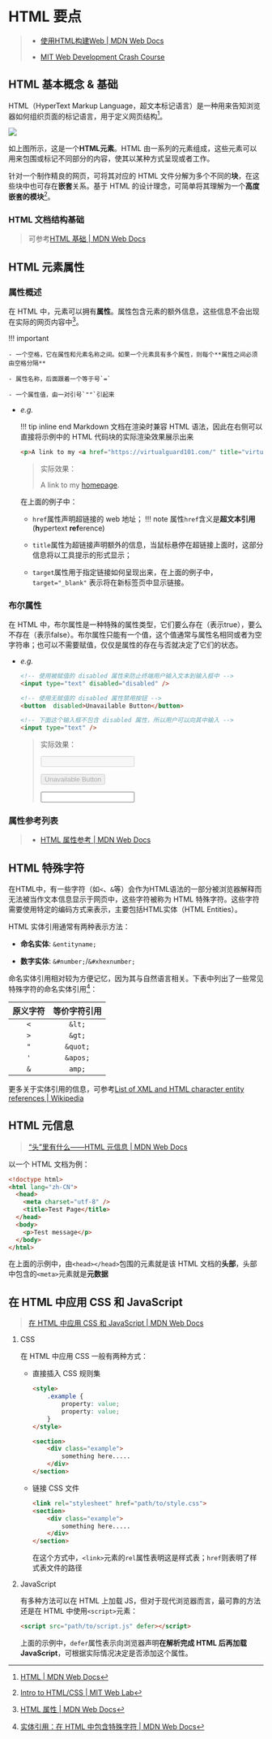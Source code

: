 # HTML 要点

>- [使用HTML构建Web | MDN Web Docs](https://developer.mozilla.org/zh-CN/docs/Learn_web_development/Core/Structuring_content)
>
>- [MIT Web Development Crash Course](https://weblab.mit.edu/schedule)

## HTML 基本概念 & 基础

HTML（HyperText Markup Language，超文本标记语言）是一种用来告知浏览器如何组织页面的标记语言，用于定义网页结构[^1]。

![](https://developer.mozilla.org/zh-CN/docs/Learn_web_development/Core/Structuring_content/Basic_HTML_syntax/grumpy-cat-small.png)

如上图所示，这是一个**HTML元素**。HTML 由一系列的元素组成，这些元素可以用来包围或标记不同部分的内容，使其以某种方式呈现或者工作。

针对一个制作精良的网页，可将其对应的 HTML 文件分解为多个不同的**块**，在这些块中也可存在**嵌套**关系。基于 HTML 的设计理念，可简单将其理解为一个**高度嵌套的模块**[^4]。

### HTML 文档结构基础

>可参考[HTML 基础 | MDN Web Docs](https://developer.mozilla.org/zh-CN/docs/Learn_web_development/Getting_started/Your_first_website/Creating_the_content)

## HTML 元素属性

### 属性概述

在 HTML 中，元素可以拥有**属性**。属性包含元素的额外信息，这些信息不会出现在实际的网页内容中[^2]。

!!! important

    - 一个空格，它在属性和元素名称之间。如果一个元素具有多个属性，则每个**属性之间必须由空格分隔**

    - 属性名称，后面跟着一个等于号`=`

    - 一个属性值，由一对引号`""`引起来

- *e.g.*

    !!! tip inline end
        Markdown 文档在渲染时兼容 HTML 语法，因此在右侧可以直接将示例中的 HTML 代码块的实际渲染效果展示出来

    ```html
    <p>A link to my <a href="https://virtualguard101.com/" title="virtualguard101's Homepage" target="_blank">homepage</a>.</p>
    ```
    >实际效果：
    >
    ><p>A link to my <a href="https://virtualguard101.com/" title="virtualguard101's Homepage" target="_blank">homepage</a>.</p>

    在上面的例子中：

    - `href`属性声明超链接的 web 地址；
    !!! note
        属性`href`含义是**超文本引用**(**h**ypertext **ref**erence)

    - `title`属性为超链接声明额外的信息，当鼠标悬停在超链接上面时，这部分信息将以工具提示的形式显示；
    
    - `target`属性用于指定链接如何呈现出来，在上面的例子中，`target="_blank"` 表示将在新标签页中显示链接。

### 布尔属性

在 HTML 中，布尔属性是一种特殊的属性类型，它们要么存在（表示true），要么不存在（表示false）。布尔属性只能有一个值，这个值通常与属性名相同或者为空字符串；也可以不需要赋值，仅仅是属性的存在与否就决定了它们的状态。

- *e.g.*

    ```html
    <!-- 使用被赋值的 disabled 属性来防止终端用户输入文本到输入框中 -->
    <input type="text" disabled="disabled" />

    <!-- 使用无赋值的 disabled 属性禁用按钮 -->
    <button  disabled>Unavailable Button</button>

    <!-- 下面这个输入框不包含 disabled 属性，所以用户可以向其中输入 -->
    <input type="text" />
    ```
    >实际效果：
    >
    ><!-- 使用被赋值的 disabled 属性来防止终端用户输入文本到输入框中 -->
    ><input type="text" disabled="disabled" />
    >
    ><!-- 使用无赋值的 disabled 属性禁用按钮 -->
    ><button  disabled>Unavailable Button</button>
    >
    ><!-- 下面这个输入框不包含 disabled 属性，所以用户可以向其中输入 -->
    ><input type="text" />
    
### 属性参考列表

>- [HTML 属性参考 | MDN Web Docs](https://developer.mozilla.org/zh-CN/docs/Web/HTML/Reference/Attributes)

## HTML 特殊字符

在HTML中，有一些字符（如`<`、`&`等）会作为HTML语法的一部分被浏览器解释而无法被当作文本信息显示于网页中，这些字符被称为 HTML 特殊字符。这些字符需要使用特定的编码方式来表示，主要包括HTML实体（HTML Entities）。

HTML 实体引用通常有两种表示方法：

- **命名实体**: `&entityname;`

- **数字实体**: `&#number;`/`&#xhexnumber;`

命名实体引用相对较为方便记忆，因为其与自然语言相关。下表中列出了一些常见特殊字符的命名实体引用[^3]：

| 原义字符 | 等价字符引用 |
|:-------:|:-----------:|
|`<`| `&lt;` |
|`>`| `&gt;` |
|`"`| `&quot;`|
|`'`| `&apos;`|
|`&`| `amp;`|

更多关于实体引用的信息，可参考[List of XML and HTML character entity references | Wikipedia](https://en.wikipedia.org/wiki/List_of_XML_and_HTML_character_entity_references)

## HTML 元信息

>[“头”里有什么——HTML 元信息 | MDN Web Docs](https://developer.mozilla.org/zh-CN/docs/Learn_web_development/Core/Structuring_content/Webpage_metadata)

以一个 HTML 文档为例：
```html
<!doctype html>
<html lang="zh-CN">
  <head>
    <meta charset="utf-8" />
    <title>Test Page</title>
  </head>
  <body>
    <p>Test message</p>
  </body>
</html>
```

在上面的示例中，由`<head></head>`包围的元素就是该 HTML 文档的**头部**，头部中包含的`<meta>`元素就是**元数据**

## 在 HTML 中应用 CSS 和 JavaScript

>[在 HTML 中应用 CSS 和 JavaScript | MDN Web Docs](https://developer.mozilla.org/zh-CN/docs/Learn_web_development/Core/Structuring_content/Webpage_metadata#%E5%9C%A8_html_%E4%B8%AD%E5%BA%94%E7%94%A8_css_%E5%92%8C_javascript)

1. CSS

    在 HTML 中应用 CSS 一般有两种方式：

    - 直接插入 CSS 规则集

        ```html
        <style>
            .example {
                property: value;
                property: value;
            }
        </style>

        <section>
            <div class="example">
                something here.....
            </div>
        </section>
        ```

    - 链接 CSS 文件

        ```html
        <link rel="stylesheet" href="path/to/style.css">
        <section>
            <div class="example">
                something here.....
            </div>
        </section>
        ```
        在这个方式中，`<link>`元素的`rel`属性表明这是样式表；`href`则表明了样式表文件的路径

2. JavaScript

    有多种方法可以在 HTML 上加载 JS，但对于现代浏览器而言，最可靠的方法还是在 HTML 中使用`<script>`元素：
    ```html
    <script src="path/to/script.js" defer></script>
    ```

    上面的示例中，`defer`属性表示向浏览器声明**在解析完成 HTML 后再加载 JavaScript**，可根据实际情况决定是否添加这个属性。


[^1]: [HTML | MDN Web Docs](https://developer.mozilla.org/zh-CN/docs/Glossary/HTML)

[^2]: [HTML 属性 | MDN Web Docs](https://developer.mozilla.org/zh-CN/docs/Learn_web_development/Core/Structuring_content/Basic_HTML_syntax#%E5%B1%9E%E6%80%A7)

[^3]: [实体引用：在 HTML 中包含特殊字符 | MDN Web Docs](https://developer.mozilla.org/zh-CN/docs/Learn_web_development/Core/Structuring_content/Basic_HTML_syntax#%E5%AE%9E%E4%BD%93%E5%BC%95%E7%94%A8%EF%BC%9A%E5%9C%A8_html_%E4%B8%AD%E5%8C%85%E5%90%AB%E7%89%B9%E6%AE%8A%E5%AD%97%E7%AC%A6)

[^4]: [Intro to HTML/CSS | MIT Web Lab](https://docs.google.com/presentation/d/1z7mrIg_M6pn828sbvcJ5XjiK3xpgjC-n1lihA4B-yzM/edit?slide=id.g4c1383710a_0_0#slide=id.g4c1383710a_0_0)